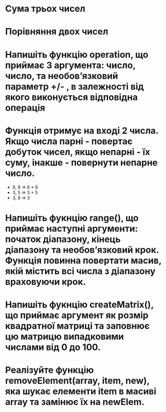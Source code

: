 # Сума трьох чисел

# Порівняння двох чисел

# Напишіть функцію operation, що приймає 3 аргумента: число, число, та необовʼязковий параметр +/- , в залежності від якого виконується відповідна операція

# Функція отримує на вході 2 числа. Якщо числа парні - повертає добуток чисел, якщо непарні - їх суму, інакше - повернути непарне число.
-  6, 8   => 6 * 8
-  3, 5   => 3 + 5
-  3, 8   => 3















# Напишіть фукнцію range(), що приймає наступні аргументи: початок діапазону, кінець діапазону та необовʼязковий крок. Функція повинна повертати масив, якій містить всі числа з діапазону враховуючи крок.

# Напишіть фукнцію createMatrix(), що приймає аргумент як розмір квадратної матриці та заповнює цю матрицю випадковими числами від 0 до 100.

# Реалізуйте функцію removeElement(array, item, new), яка шукає елементи item в масиві array та замінює їх на newElem.

